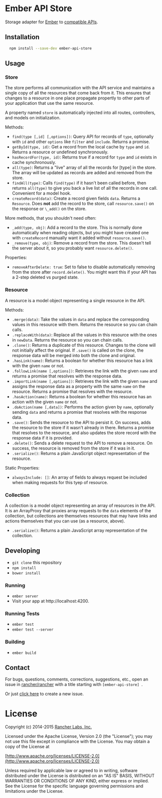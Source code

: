 Ember API Store
===============

Storage adapter for [Ember](http://emberjs.com) to [compatible APIs](http://github.com/rancher/api-spec).

## Installation
```bash
  npm install --save-dev ember-api-store
```
## Usage

### Store

The store performs all communication with the API service and maintains a single copy of all the resources that come back from it.  This ensures that changes to a resource in one place propagate propertly to other parts of your application that use the same resource.

A property named `store` is automatically injected into all routes, controllers, and models on initialization.

Methods:
* `find(type [,id] [,options])`: Query API for records of `type`, optionally with `id` and other `options` like `filter` and `include`.  Returns a promise.
* `getById(type, id)`: Get a record from the local cache by `type` and `id`.  Returns a resource or undefined synchronously.
* `hasRecordFor(type, id)`: Returns true if a record for `type` and `id` exists in cache synchronously.
* `all(type)`: Returns a "live" array of all the records for [type] in the store.  The array will be updated as records are added and removed from the store.
* `findAll(type)`: Calls `find(type)` if it hasn't been called before, then returns `all(type)` to give you back a live list of all the records in one call.  Convenient for a model hook.
* `createRecord(data)`: Create a record given fields `data`.  Returns a `Resource`.  Does **not** add the record to the store, call `resource.save()` on the response or `\_add()` on the store.

More methods, that you shouldn't need often:
* `_add(type, obj)`: Add a record to the store.  This is normally done automatically when reading objects, but you might have created one with `createRecord` manually want it added without `resource.save()`.
* `_remove(type, obj)`: Remove a record from the store.  This doesn't tell the server about it, so you probably want `resource.delete()`.

Properties:
* `removeAfterDelete: true`: Set to false to disable automatically removing from the store after `record.delete()`.  You might want this if your API has a 2-step deleted vs purged state.

### Resource
A resource is a model object representing a single resource in the API.

Methods:
* `.merge(data)`: Take the values in `data` and replace the corresponding values in this resource with them.  Returns the resource so you can chain calls.
* `.replaceWith(data)`: Replace all the values in this resource with the ones in `newData`.  Returns the resource so you can chain calls.
* `.clone()`: Returns a duplicate of this resource.  Changes to the clone will not initially affect the original.  If `.save()` is called on the clone, the response data will be merged into both the clone and original.
* `.hasLink(name)`: Returns a boolean for whether this resource has a link with the given `name` or not.
* `.followLink(name [,options])`: Retrieves the link with the given `name` and returns a promise that resolves with the response data.
* `.importLink(name [,options])`: Retrieves the link with the given `name` and assigns the response data as a property with the same `name` on the resource.  Returns a promise that resolves with the resource.
* `.hasAction(name)`: Returns a boolean for whether this resource has an action with the given `name` or not.
* `.doAction(name [,data])`: Performs the action given by `name`, optionally sending `data` and returns a promise that resolves with the response data.
* `.save()`: Sends the resource to the API to persist it.  On success, adds the resource to the store if it wasn't already in there.  Returns a promise that resolves to the resource, and also updates the store record with the response data if it is provided.
* `.delete()`: Sends a delete request to the API to remove a resource.  On success, the resource is removed from the store if it was in it.
* `.serialize()`: Returns a plain JavaScript object representation of the resource.

Static Properties:
* `alwaysInclude: []`: An array of fields to always request be included when making requests for this tyep of resource.

### Collection
A collection is a model object representing an array of resources in the API.  It is an ArrayProxy that proxies array requests to the `data` elements of the collection, but collections are themselves resources that may have links and actions themselves that you can use (as a resource, above).

* `.serialize()`: Returns a plain JavaScript array representation of the collection.

## Developing

* `git clone` this repository
* `npm install`
* `bower install`

### Running

* `ember server`
* Visit your app at http://localhost:4200.

### Running Tests

* `ember test`
* `ember test --server`

### Building

* `ember build`


## Contact
For bugs, questions, comments, corrections, suggestions, etc., open an issue in
 [rancher/rancher](//github.com/rancher/rancher/issues) with a title starting with `[ember-api-store] `.

Or just [click here](//github.com/rancher/rancher/issues/new?title=%5Bember-api-store%5D%20) to create a new issue.

License
=======
Copyright (c) 2014-2015 [Rancher Labs, Inc.](http://rancher.com)

Licensed under the Apache License, Version 2.0 (the "License");
you may not use this file except in compliance with the License.
You may obtain a copy of the License at

[http://www.apache.org/licenses/LICENSE-2.0](http://www.apache.org/licenses/LICENSE-2.0)

Unless required by applicable law or agreed to in writing, software
distributed under the License is distributed on an "AS IS" BASIS,
WITHOUT WARRANTIES OR CONDITIONS OF ANY KIND, either express or implied.
See the License for the specific language governing permissions and
limitations under the License.
